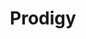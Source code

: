 ---
description: Prodigy is a scriptable annotation tool used for creating new machine
  learning datasets.
last_edit: Wed, 28 Jun 2023 18:34:55 GMT
location: https://prodi.gy/
slug: prodigy
tags:
- annotation
title: Prodigy
uuid: 0a68e139-4068-4b2f-a262-ce7124c6cf73
---